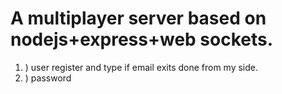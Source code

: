 # A multiplayer server based on nodejs+express+web sockets.
1. ) user register and type if email exits done from my side.
2. ) password 
